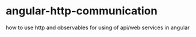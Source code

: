 # angular-http-communication
how to use http and observables for using of  api/web services in angular

